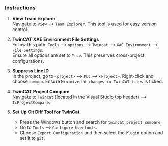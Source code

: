 ### Instructions

1. **View Team Explorer**  
   Navigate to `view` --> `Team Explorer`. This tool is used for easy version control.

2. **TwinCAT XAE Environment File Settings**  
   Follow this path: `Tools` --> `options` --> `Twincat` --> `XAE Environment` --> `File Settings`.  
   Ensure all options are set to `True`. This preserves cross-project configurations.

3. **Suppress Line ID**  
   In the project, go to `<project>` --> `PLC` --> `<Project>`. Right-click and choose `common`. Ensure `Minimize Ud changes in TwinCAT files` is ticked.

4. **TwinCAT Project Compare**  
   Navigate to `Twincat` (located in the Visual Studio top header) --> `TcProjectCompare`.

5. **Set Up Git Diff Tool for TwinCat**  
   - Press the Windows button and search for `twincat project compare`.
   - Go to `Tools` --> `Configure Usertools`.
   - Choose `Export Configuration` and then select the `Plugin` option and set it to `git`.

